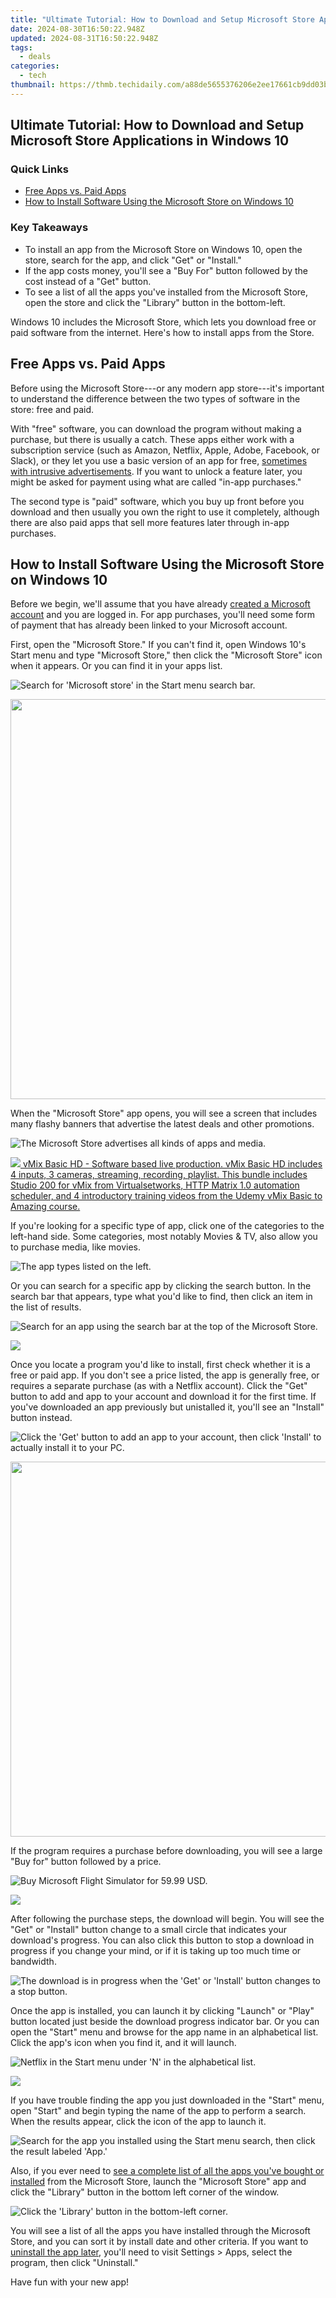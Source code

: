 ```yaml
---
title: "Ultimate Tutorial: How to Download and Setup Microsoft Store Applications in Windows 10"
date: 2024-08-30T16:50:22.948Z
updated: 2024-08-31T16:50:22.948Z
tags:
  - deals
categories:
  - tech
thumbnail: https://thmb.techidaily.com/a88de5655376206e2ee17661cb9dd03b46b68bf81e7fb9a2b0bcd4cf8d7ba0d8.jpg
---
```


## Ultimate Tutorial: How to Download and Setup Microsoft Store Applications in Windows 10

### Quick Links

* [Free Apps vs. Paid Apps](https://buynow-tips.techidaily.com/motorola-one-5g-ace-fastest-5g-performance-with-exceptional-battery-longevity/)
* [How to Install Software Using the Microsoft Store on Windows 10](https://win-howtos.techidaily.com/effective-solutions-for-repairing-unresponsive-functional-keys-on-lenovo-computers/)

### Key Takeaways

* To install an app from the Microsoft Store on Windows 10, open the store, search for the app, and click "Get" or "Install."
* If the app costs money, you'll see a "Buy For" button followed by the cost instead of a "Get" button.
* To see a list of all the apps you've installed from the Microsoft Store, open the store and click the "Library" button in the bottom-left.

 Windows 10 includes the Microsoft Store, which lets you download free or paid software from the internet. Here's how to install apps from the Store.

##  Free Apps vs. Paid Apps

 Before using the Microsoft Store---or any modern app store---it's important to understand the difference between the two types of software in the store: free and paid.

 With "free" software, you can download the program without making a purchase, but there is usually a catch. These apps either work with a subscription service (such as Amazon, Netflix, Apple, Adobe, Facebook, or Slack), or they let you use a basic version of an app for free, [sometimes with intrusive advertisements](https://smart-video-editing.techidaily.com/in-2024-top-rated-video-promo-maker-websites/). If you want to unlock a feature later, you might be asked for payment using what are called "in-app purchases."

 The second type is "paid" software, which you buy up front before you download and then usually you own the right to use it completely, although there are also paid apps that sell more features later through in-app purchases.

##  How to Install Software Using the Microsoft Store on Windows 10

 Before we begin, we'll assume that you have already [created a Microsoft account](https://sim-unlock.techidaily.com/in-2024-sim-unlock-vivo-y17s-phones-without-code-2-ways-to-remove-android-sim-lock-by-drfone-android/) and you are logged in. For app purchases, you'll need some form of payment that has already been linked to your Microsoft account.

 First, open the "Microsoft Store." If you can't find it, open Windows 10's Start menu and type "Microsoft Store," then click the "Microsoft Store" icon when it appears. Or you can find it in your apps list.

![Search for 'Microsoft store' in the Start menu search bar.](https://static1.howtogeekimages.com/wordpress/wp-content/uploads/2024/01/1-microsoft-store.png) 

<!-- affiliate ads begin -->
<a href="https://ephamedtechinc.pxf.io/c/5597632/2097467/26400?prodsku=B700" target="_top" id="2097467"><img src="//a.impactradius-go.com/display-ad/26400-2097467" border="0" alt="" width="640" height="640"/></a><img height="0" width="0" src="https://imp.pxf.io/i/5597632/2097467/26400" style="position:absolute;visibility:hidden;" border="0" />
<!-- affiliate ads end -->
 When the "Microsoft Store" app opens, you will see a screen that includes many flashy banners that advertise the latest deals and other promotions.

![The Microsoft Store advertises all kinds of apps and media.](https://static1.howtogeekimages.com/wordpress/wp-content/uploads/2024/01/2-the-microsoft-store.png) 

<!-- affiliate ads begin -->
<a href="https://secure.2checkout.com/order/checkout.php?PRODS=4718728&QTY=1&AFFILIATE=108875&CART=1"> <img src="https://secure.avangate.com/images/merchant/ce9a6fb2becc2d235e62b125e9260102/products/vMixCallScreenshot1-large.jpg" border="0"> vMix Basic HD - Software based live production. vMix Basic HD includes 4 inputs, 3 cameras, streaming, recording, playlist. 
This bundle includes Studio 200 for vMix from Virtualsetworks, HTTP Matrix 1.0 automation scheduler, and 4 introductory training videos from the Udemy vMix Basic to Amazing course. </a>
<!-- affiliate ads end -->
 If you're looking for a specific type of app, click one of the categories to the left-hand side. Some categories, most notably Movies & TV, also allow you to purchase media, like movies. 

![The app types listed on the left.](https://static1.howtogeekimages.com/wordpress/wp-content/uploads/2024/01/3-app-types-on-left.png) 

 Or you can search for a specific app by clicking the search button. In the search bar that appears, type what you'd like to find, then click an item in the list of results.

![Search for an app using the search bar at the top of the Microsoft Store.](https://static1.howtogeekimages.com/wordpress/wp-content/uploads/2024/01/4-searching-for-the-hulu-app.png) 

<!-- affiliate ads begin -->
<a href="https://estore.winxdvd.com/order/checkout.php?PRODS=12653808&QTY=1&AFFILIATE=108875&CART=1"><img src="https://www.winxdvd.com/affiliate/new-banner/wt-500x500.jpg" border="0"></a>
<!-- affiliate ads end -->
 Once you locate a program you'd like to install, first check whether it is a free or paid app. If you don't see a price listed, the app is generally free, or requires a separate purchase (as with a Netflix account). Click the "Get" button to add and app to your account and download it for the first time. If you've downloaded an app previously but unistalled it, you'll see an "Install" button instead. 

![Click the 'Get' button to add an app to your account, then click 'Install' to actually install it to your PC.](https://static1.howtogeekimages.com/wordpress/wp-content/uploads/2024/01/5-get-app.png) 

<!-- affiliate ads begin -->
<a href="https://appsumo.8odi.net/c/5597632/2082538/7443" target="_top" id="2082538"><img src="//a.impactradius-go.com/display-ad/7443-2082538" border="0" alt="" width="1200" height="600"/></a><img height="0" width="0" src="https://appsumo.8odi.net/i/5597632/2082538/7443" style="position:absolute;visibility:hidden;" border="0" />
<!-- affiliate ads end -->
 If the program requires a purchase before downloading, you will see a large "Buy for" button followed by a price. 

![Buy Microsoft Flight Simulator for 59.99 USD.](https://static1.howtogeekimages.com/wordpress/wp-content/uploads/2024/01/6-buy-for-x-price.png) 

<!-- affiliate ads begin -->
<a href="https://secure.2checkout.com/order/checkout.php?PRODS=4715391&QTY=1&AFFILIATE=108875&CART=1"><img src="https://secure.avangate.com/images/merchant/7f687767ccf20fcea1c9dc4a5adc2326/Digisigner_banner_728_x_90_color_version.png" border="0"></a>
<!-- affiliate ads end -->
 After following the purchase steps, the download will begin. You will see the "Get" or "Install" button change to a small circle that indicates your download's progress. You can also click this button to stop a download in progress if you change your mind, or if it is taking up too much time or bandwidth. 

![The download is in progress when the 'Get' or 'Install' button changes to a stop button.](https://static1.howtogeekimages.com/wordpress/wp-content/uploads/2024/01/7-download-in-progress.png) 

 Once the app is installed, you can launch it by clicking "Launch" or "Play" button located just beside the download progress indicator bar. Or you can open the "Start" menu and browse for the app name in an alphabetical list. Click the app's icon when you find it, and it will launch.

![Netflix in the Start menu under 'N' in the alphabetical list.](https://static1.howtogeekimages.com/wordpress/wp-content/uploads/2024/01/8-netflix-in-start-menu.png) 

<!-- affiliate ads begin -->
<a href="https://shop.systoolsgroup.com/affiliate.php?ACCOUNT=SYSTOOBY&AFFILIATE=108875&PATH=https%3A%2F%2Fwww.systoolsgroup.com%3FAFFILIATE%3D108875%26RESOURCE%3D%2BSysTools%2BPDF%2BUnlocker"><img src="https://www.systoolsgroup.com/box/pdf-unlocker.png" border="0"></a>
<!-- affiliate ads end -->
 If you have trouble finding the app you just downloaded in the "Start" menu, open "Start" and begin typing the name of the app to perform a search. When the results appear, click the icon of the app to launch it.

![Search for the app you installed using the Start menu search, then click the result labeled 'App.'](https://static1.howtogeekimages.com/wordpress/wp-content/uploads/2024/01/9-searching-for-netflix.png) 

 Also, if you ever need to [see a complete list of all the apps you've bought or installed](https://tech-revival.techidaily.com/best-8-chatgpt-interactions-to-enhance-productivity-and-decrease-distractions/) from the Microsoft Store, launch the "Microsoft Store" app and click the "Library" button in the bottom left corner of the window. 

![Click the 'Library' button in the bottom-left corner.](https://static1.howtogeekimages.com/wordpress/wp-content/uploads/2024/01/10-click-the-library-button.png) 

 You will see a list of all the apps you have installed through the Microsoft Store, and you can sort it by install date and other criteria. If you want to [uninstall the app later](https://tech-recovery.techidaily.com/top-savings-on-apple-watches-in-april/), you'll need to visit Settings > Apps, select the program, then click "Uninstall."

 Have fun with your new app!

<ins class="adsbygoogle"
     style="display:block"
     data-ad-format="autorelaxed"
     data-ad-client="ca-pub-7571918770474297"
     data-ad-slot="1223367746"></ins>



<ins class="adsbygoogle"
     style="display:block"
     data-ad-client="ca-pub-7571918770474297"
     data-ad-slot="8358498916"
     data-ad-format="auto"
     data-full-width-responsive="true"></ins>


